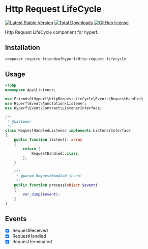 # Http Request LifeCycle

[![Latest Stable Version](https://poser.pugx.org/friendsofhyperf/http-request-lifecycle/version.png)](https://packagist.org/packages/friendsofhyperf/http-request-lifecycle)
[![Total Downloads](https://poser.pugx.org/friendsofhyperf/http-request-lifecycle/d/total.png)](https://packagist.org/packages/friendsofhyperf/http-request-lifecycle)
[![GitHub license](https://img.shields.io/github/license/friendsofhyperf/http-request-lifecycle)](https://github.com/friendsofhyperf/http-request-lifecycle)

Http Request LifeCycle component for hyperf.

## Installation

```bash
composer require friendsofhyperf/Http-request-lifecycle
```

## Usage

```php
<?php
namespace App\Listener;

use FriendsOfHyperf\HttpRequestLifeCycle\Events\RequestHandled;
use Hyperf\Event\Annotation\Listener;
use Hyperf\Event\Contract\ListenerInterface;

/**
 * @Listener
 */
class RequestHandledListener implements ListenerInterface
{
    public function listen(): array
    {
        return [
            RequestHandled::class,
        ];
    }

    /**
     * @param RequestHandled $event
     */
    public function process(object $event)
    {
        var_dump($event);
    }
}
```

## Events

- [x] RequestReceived
- [x] RequestHandled
- [x] RequestTerminated
